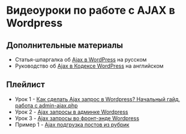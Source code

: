 # Видеоуроки по работе с AJAX в Wordpress

## Дополнительные материалы
- Статья-шпаргалка об [Ajax в WordPress](https://wp-kama.ru/id_2018/ajax-v-wordpress.html) на русском
- Руководство об [Ajax в Кодексе WordPress](https://codex.wordpress.org/AJAX_in_Plugins) на английском

## Плейлист

- Урок 1 - [Как сделать Ajax запрос в Wordpress? Начальный гайд, работа с admin-ajax.php](https://youtu.be/3Hvq-_p470k)
- Урок 2 - [Ajax запросы в админке Wordpress](https://youtu.be/3uQbZ63Q7D0)
- Урок 3 - [Ajax запросы во фронт-энде Wordpress](https://youtu.be/UujWRw1KjUI)
- Пример 1 - [Ajax подгрузка постов из рубрик](https://youtu.be/cLwC91Zx024)
